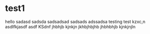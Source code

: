 # test1

hello
sadasd
sadsda
sadsadsad
sadsads
adssadsa
testing
test
kzxc,n
asdlfkjasdf
asdf
KSdnf
jhbhjb
kjnkjn
jkhbjhbjhb
jhbhbhjb
kjnkjnjln
